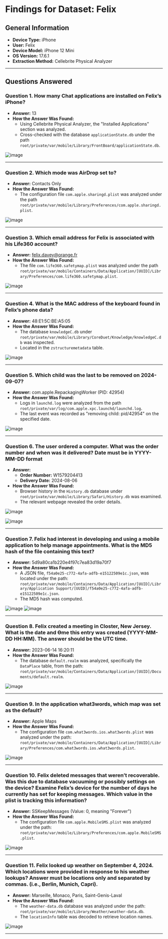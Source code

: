 # Findings for Dataset: Felix

## General Information
- **Device Type:** iPhone
- **User:** Felix
- **Device Model:** iPhone 12 Mini
- **OS Version:** 17.6.1
- **Extraction Method:** Cellebrite Physical Analyzer

---

## Questions Answered

### Question 1. **How many Chat applications are installed on Felix’s iPhone?**
   - **Answer:** 13
   - **How the Answer Was Found:** 
     - Using Cellebrite Physical Analyzer, the "Installed Applications" section was analyzed.
     - Cross-checked with the database `applicationState.db` under the path `root/private/var/mobile/Library/FrontBoard/applicationState.db`.
     
![image](https://github.com/user-attachments/assets/24bf76f0-12f4-4542-8899-960661274e0f)

---

### Question 2. **Which mode was AirDrop set to?**
   - **Answer:** Contacts Only
   - **How the Answer Was Found:**
     - The configuration file `com.apple.sharingd.plist` was analyzed under the path `root/private/var/mobile/Library/Preferences/com.apple.sharingd.plist`.
    
 ![image](https://github.com/user-attachments/assets/868f7a51-9b83-4c42-8f72-c84e43438365)

---

### Question 3. **Which email address for Felix is associated with his Life360 account?**
   - **Answer:** felix.davey@orange.fr
   - **How the Answer Was Found:**
     - The file `com.life360.safetymap.plist` was analyzed under the path `root/private/var/mobile/Containers/Data/Application/[UUID]/Library/Preferences/com.life360.safetymap.plist`.

![image](https://github.com/user-attachments/assets/eac40cdb-6dea-47b2-b267-b0887c89caad)


---

### Question 4. **What is the MAC address of the keyboard found in Felix’s phone data?**
   - **Answer:** 48:E1:5C:BE:A5:05
   - **How the Answer Was Found:**
     - The database `knowledgeC.db` under `root/private/var/mobile/Library/CoreDuet/Knowledge/knowledgeC.db` was inspected.
     - Located in the `zstructuremetadata` table.
    
 ![image](https://github.com/user-attachments/assets/c1303ad1-c6c7-4158-8155-2c02058c72c4)

---

### Question 5. **Which child was the last to be removed on 2024-09-07?**
   - **Answer:** com.apple.RepackagingWorker (PID: 42954)
   - **How the Answer Was Found:**
     - Logs in `launchd.log` were analyzed from the path `root/private/var/log/com.apple.xpc.launchd/launchd.log`.
     - The last event was recorded as "removing child: pid/42954" on the specified date.

![image](https://github.com/user-attachments/assets/42083e76-bf04-46ca-8100-22e194a937a6)

---

### Question 6. **The user ordered a computer. What was the order number and when was it delivered? Date must be in YYYY-MM-DD format**
   - **Answer:** 
     - **Order Number:** W1579204413
     - **Delivery Date:** 2024-08-06
   - **How the Answer Was Found:**
     - Browser history in the `History.db` database under `root/private/var/mobile/Library/Safari/History.db` was examined.
     - The relevant webpage revealed the order details.
    
![image](https://github.com/user-attachments/assets/b5966c0f-013c-4ab0-9bcd-dc6e7b5e4d78)

![image](https://github.com/user-attachments/assets/2efc54ed-ee17-4a60-8700-1c31f479b15b)

---

### Question 7. **Felix had interest in developing and using a mobile application to help manage appointments. What is the MD5 hash of the file containing this text?**
   - **Answer:** 5d9a80ca1b220e4f97c7ea83d19a70f7
   - **How the Answer Was Found:**
     - A JSON file, `f54a0e25-c772-4afa-adfb-e15122509e1c.json`, was located under the path:
       `root/private/var/mobile/Containers/Data/Application/[UUID]/Library/Application Support/[UUID]/f54a0e25-c772-4afa-adfb-e15122509e1c.json`.
     - The MD5 hash was computed.

   ![image](https://github.com/user-attachments/assets/54d564df-fd51-40fe-9439-60df78f56df1)     ![image](https://github.com/user-attachments/assets/7fc98b23-3f19-4013-bc3d-060fe55b2b53)

---

### Question 8. **Felix created a meeting in Closter, New Jersey. What is the date and Ɵme this entry was created (YYYY-MM-DD HH:MM). The answer should be the UTC time.**
   - **Answer:** 2023-06-14 16:20:11
   - **How the Answer Was Found:**
     - The database `default.realm` was analyzed, specifically the `DataPlace` table, from the path:
       `root/private/var/mobile/Containers/Data/Application/[UUID]/Documents/default.realm`.

![image](https://github.com/user-attachments/assets/d7b7ce81-545c-4833-a297-000c0a83d8e6)

---

### Question 9. **In the application what3words, which map was set as the default?**
   - **Answer:** Apple Maps
   - **How the Answer Was Found:**
     - The configuration file `com.what3words.ios.what3words.plist` was analyzed under the path:
       `root/private/var/mobile/Containers/Data/Application/[UUID]/Library/Preferences/com.what3words.ios.what3words.plist`.

![image](https://github.com/user-attachments/assets/ec04ce9c-fad9-4d13-ae2d-3f9c7401bb13)


---

### Question 10. **Felix deleted messages that weren’t recoverable. Was this due to database vacuuming or possibly settings on the device? Examine Felix’s device for the number of days he currently has set for keeping messages. Which value in the plist is tracking this information?**
   - **Answer:** SSKeepMessages (Value: 0, meaning "Forever")
   - **How the Answer Was Found:**
     - The configuration file `com.apple.MobileSMS.plist` was analyzed under the path:
       `root/private/var/mobile/Library/Preferences/com.apple.MobileSMS.plist`.

![image](https://github.com/user-attachments/assets/7f1543f1-a8c3-4c50-be21-ca224a71faf4)

---

### Question 11. **Felix looked up weather on September 4, 2024. Which locations were provided in response to his weather lookups? Answer must be locations only and separated by commas. (i.e., Berlin, Munich, Capri).**
   - **Answer:** Marseille, Monaco, Paris, Saint-Genis-Laval
   - **How the Answer Was Found:**
     - The `weather-data.db` database was analyzed under the path:
       `root/private/var/mobile/Library/Weather/weather-data.db`.
     - The `locationInfo` table was decoded to retrieve location names.

![image](https://github.com/user-attachments/assets/2cb81e4b-5da2-43e7-9f4e-71e63efb0dae)

---

